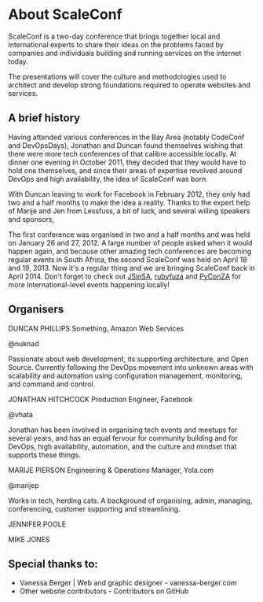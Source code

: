 # About ScaleConf

ScaleConf is a two-day conference that brings together local and international experts to share their ideas on the problems faced by companies and individuals building and running services on the internet today.

The presentations will cover the culture and methodologies used to architect and develop strong foundations required to operate websites and services.

## A brief history
Having attended various conferences in the Bay Area (notably CodeConf and DevOpsDays), Jonathan and Duncan found themselves wishing that there were more tech conferences of that calibre accessible locally. At dinner one evening in October 2011, they decided that they would have to hold one themselves, and since their areas of expertise revolved around DevOps and high availability, the idea of ScaleConf was born.

With Duncan leaving to work for Facebook in February 2012, they only had two and a half months to make the idea a reality. Thanks to the expert help of Marije and Jen from Lessfuss, a bit of luck, and several willing speakers and sponsors,

The first conference was organised in two and a half months and was held on January 26 and 27, 2012. A large number of people asked when it would happen again, and because other amazing tech conferences are becoming regular events in South Africa, the second ScaleConf was held on April 18 and 19, 2013. Now it's a regular thing and we are bringing ScaleConf back in April 2014. Don't forget to check out [JSinSA](http://www.jsinsa.com/), [rubyfuza](http://rubyfuza.org/) and [PyConZA](http://za.pycon.org/) for more international-level events happening locally!

## Organisers
 
DUNCAN PHILLIPS
Something, Amazon Web Services

@nuknad

Passionate about web development, its supporting architecture, and Open Source. Currently following the DevOps movement into unknown areas with scalability and automation using configuration management, monitoring, and command and control.

 
JONATHAN HITCHCOCK
Production Engineer, Facebook

@vhata

Jonathan has been involved in organising tech events and meetups for several years, and has an equal fervour for community building and for DevOps, high availability, automation, and the culture and mindset that supports these things.


MARIJE PIERSON
Engineering & Operations Manager, Yola.com

@marijep

Works in tech, herding cats. A background of organising, admin, managing, conferencing, customer supporting and streamlining.


JENNIFER POOLE


MIKE JONES


## Special thanks to:

* Vanessa Berger | Web and graphic designer - vanessa-berger.com
* Other website contributors - Contributors on GitHub
